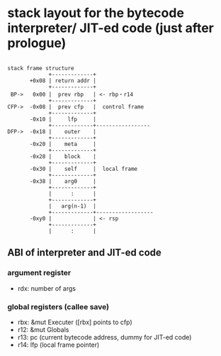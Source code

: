 # stack layout for the bytecode interpreter/ JIT-ed code (just after prologue)

```text

stack frame structure
             +-------------+
       +0x08 | return addr |
             +-------------+
 BP->   0x00 |  prev rbp   | <- rbp・r14
             +-------------+
CFP->  -0x08 |  prev cfp   |  control frame
             +-------------+
       -0x10 |     lfp     |
             +-------------+-----------------
DFP->  -0x18 |    outer    |
             +-------------+
       -0x20 |    meta     |
             +-------------+
       -0x28 |    block    |
             +-------------+
       -0x30 |    self     |  local frame
             +-------------+
       -0x38 |    arg0     |
             +-------------+
             |      :      |
             +-------------+
             |   arg(n-1)  |
             +-------------+------------------
       -0xy0 |             | <- rsp
             +-------------+
             |      :      |
```

## ABI of interpreter and JIT-ed code

### argument register

- rdx: number of args

### global registers (callee save)

- rbx: &mut Executer ([rbx] points to cfp)
- r12: &mut Globals
- r13: pc (current bytecode address, dummy for JIT-ed code)
- r14: lfp (local frame pointer)
